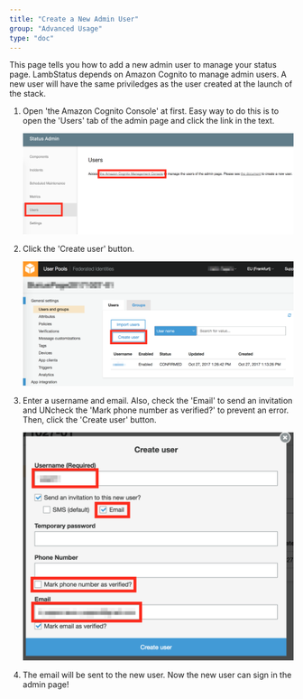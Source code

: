 ```yaml
---
title: "Create a New Admin User"
group: "Advanced Usage"
type: "doc"
---
```


This page tells you how to add a new admin user to manage your status page. LambStatus depends on Amazon Cognito to manage admin users. A new user will have the same priviledges as the user created at the launch of the stack.

1. Open 'the Amazon Cognito Console' at first. Easy way to do this is to open the 'Users' tab of the admin page and click the link in the text.

   ![CreateUser1](CreateUser1.png)

2. Click the 'Create user' button.

   ![CreateUser2](CreateUser2.png)

3. Enter a username and email. Also, check the 'Email' to send an invitation and UNcheck the 'Mark phone number as verified?' to prevent an error. Then, click the 'Create user' button.

   ![CreateUser3](CreateUser3.png)

4. The email will be sent to the new user. Now the new user can sign in the admin page!
